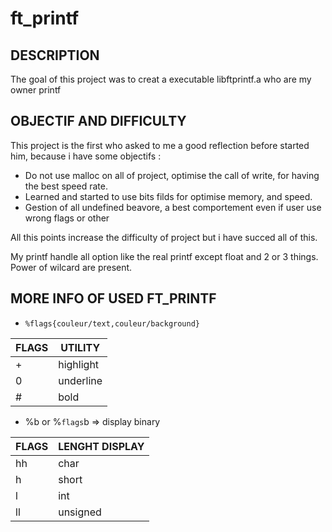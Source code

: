# ft_printf

## DESCRIPTION

The goal of this project was to creat a executable libftprintf.a who are my owner printf

## OBJECTIF AND DIFFICULTY

This project is the first who asked to me a good reflection before started him, because i have some objectifs :

* Do not use malloc on all of project, optimise the call of write, for having the best speed rate.
* Learned and started to use bits filds for optimise memory, and speed.
* Gestion of all undefined beavore, a best comportement even if user use wrong flags or other

All this points increase the difficulty of project but i have succed all of this.

My printf handle all option like the real printf except float and 2 or 3 things.
Power of wilcard are present.

## MORE INFO OF USED FT_PRINTF

* `%flags{couleur/text,couleur/background}`

| FLAGS | UTILITY |
| --- | --- |
| + | highlight |
| 0 | underline |
| # | bold |

* %b or %`flags`b => display binary

| FLAGS | LENGHT DISPLAY |
| --- | --- |
| hh | char |
| h | short |
| l | int |
| ll | unsigned |
